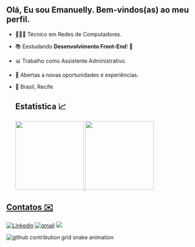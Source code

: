 ## Olá, Eu sou Emanuelly. Bem-vindos(as) ao meu perfil.

- 👩🏻‍💻 Técnico em Redes de Computadores.
- 📚 Eestudando **Desenvolvimento Front-End**! 🚀
- 📊 Trabalho como Assistente Administrativo.
- 🧐 Abertas a novas oportunidades e experiências.
- 📍 Brasil, Recife


  ## Estatistica 📈
  <a href="https://beacons.ai/emanuellycs">
  <img height="180em" src="https://github-readme-stats.vercel.app/api?username=emanuellycs&show_icons=true&theme=dracula&include_all_commits=true&count_private=true"/>
  <img height="180em" src="https://github-readme-stats.vercel.app/api/top-langs/?username=emanuellycs&layout=compact&langs_count=16&theme=dracula"/>
</div>

## Contatos ✉️
  [![Linkedin](https://img.shields.io/badge/LinkedIn-0077B5?style=for-the-badge&logo=linkedin&logoColor=white)]([https://www.linkedin.com/in/juliaathar/](https://www.linkedin.com/in/emanuellycs/))
  [![gmail](https://img.shields.io/badge/Gmail-D14836?style=for-the-badge&logo=gmail&logoColor=white)](emanuelly.csilvaa@gmail.com)
   <a href="https://www.instagram.com/mannukoficial/" target="_blank"><img src="https://img.shields.io/badge/-Instagram-%23E4405F?style=for-the-badge&logo=instagram&logoColor=white" target="_blank"></a>



<picture align="center">
  <source media="(prefers-color-scheme: dark)" srcset="https://raw.githubusercontent.com/emanuellycs/emanuellycs/output/github-contribution-grid-snake-dark.svg">
  <source media="(prefers-color-scheme: light)" srcset="https://raw.githubusercontent.com/emanuellycs/emanuellycs/output/github-contribution-grid-snake-dark.svg">
  <img align="center" alt="github contribution grid snake animation" src="https://raw.githubusercontent.com/emanuellycs/emanuellycs/output/github-contribution-grid-snake.svg">
</picture>
